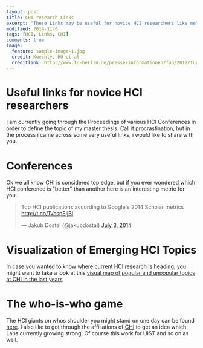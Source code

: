 ```yaml
---
layout: post
title: CHI research Links
excerpt: "These Links may be useful for novice HCI researchers like me"
modified: 2014-11-6
tags: [HCI, Links, CHI]
comments: true
image:
  feature: sample-image-1.jpg
  credit: Kuechly, HU et al
  creditlink: http://www.fu-berlin.de/presse/informationen/fup/2012/fup_12_252/
---
```


# Useful links for novice HCI researchers
I am currently going through the Proceedings of various HCI Conferences in order to define the topic of my master thesis. Call it procrastination, but in the process i came across some very useful links, i would like to share with you.

# Conferences
Ok we all know CHI is considered top edge, but if you ever wondered which HCI conference is "better" than another here is an interesting metric for you.

<blockquote class="twitter-tweet" lang="en"><p>Top HCI publications according to Google&#39;s 2014 Scholar metrics <a href="http://t.co/1VcspEIjBI">http://t.co/1VcspEIjBI</a></p>&mdash; Jakub Dostal (@jakubdostal) <a href="https://twitter.com/jakubdostal/status/484806076253372416">July 3, 2014</a></blockquote> <script async src="//platform.twitter.com/widgets.js" charset="utf-8"></script>

# Visualization of Emerging HCI Topics
In case you wanted to know where current HCI research is heading, you might want to take a look at this [visual map of popular and unpopular topics at CHI in the last years](http://www.researchperspectives.org/CHI_Topics/#TrendMap)

# The who-is-who game
The HCI giants on whos shoulder you might stand on one day can be found [here](http://www.hcibib.org/authors.html). I also like to got through the affiliations of [CHI](http://dl.acm.org/event.cfm?id=RE151) to get an idea which Labs currently growing strong. Of course this work for UIST and so on as well. 
